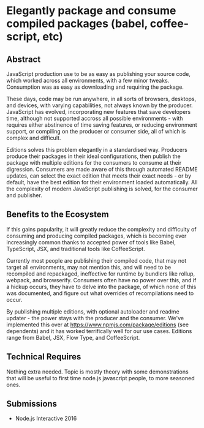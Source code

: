 # Elegantly package and consume compiled packages (babel, coffee-script, etc)

## Abstract

JavaScript production use to be as easy as publishing your source code, which worked across all environments, with a few minor tweaks. Consumption was as easy as downloading and requiring the package.

These days, code may be run anywhere, in all sorts of browsers, desktops, and devices, with varying capabilities, not always known by the producer. JavaScript has evolved, incorporating new features that save developers time, although not supported accross all possible environments - with requires either abstinence of time saving features, or reducing environment support, or compiling on the producer or consumer side, all of which is complex and difficult.

Editions solves this problem elegantly in a standardised way. Producers produce their packages in their ideal configurations, then publish the package with multiple editions for the consumers to consume at their digression. Consumers are made aware of this through automated README updates, can select the exact edition that meets their exact needs - or by default, have the best edition for their environment loaded automatically. All the complexity of modern JavaScript publishing is solved, for the consumer and publisher.


## Benefits to the Ecosystem

If this gains popularity, it will greatly reduce the complexity and difficulty of consuming and producing compiled packages, which is becoming ever increasingly common thanks to accepted power of tools like Babel, TypeScript, JSX, and traditional tools like CoffeeScript.

Currently most people are publishing their compiled code, that may not target all environments, may not mention this, and will need to be recompiled and repackaged, ineffective for runtime by bundlers like rollup, webpack, and browserify. Consumers often have no power over this, and if a hickup occurs, they have to delve into the package, of which none of this was documented, and figure out what overrides of recompilations need to occur.

By publishing multiple editions, with optional autoloader and readme updater - the power stays with the producer and the consumer. We've implemented this over at https://www.npmjs.com/package/editions (see dependents) and it has worked terrifically well for our use cases. Editions range from Babel, JSX, Flow Type, and CoffeeScript.


## Technical Requires

Nothing extra needed. Topic is mostly theory with some demonstrations that will be useful to first time node.js javascript people, to more seasoned ones.


## Submissions

- Node.js Interactive 2016
